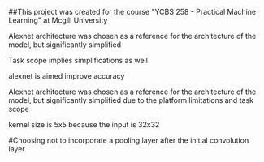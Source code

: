 ##This project was created for the course "YCBS 258 - Practical Machine Learning" at Mcgill University

Alexnet architecture was chosen as a reference for the architecture of the model, but significantly simplified

Task scope implies simplifications as well

alexnet is aimed improve accuracy

Alexnet architecture was chosen as a reference for the architecture of the model, but significantly simplified due to the platform limitations and task scope

kernel size is 5x5 because the input is 32x32


 #Choosing not to incorporate a pooling layer after the initial convolution layer 
